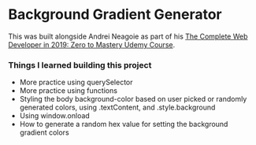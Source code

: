 # Background Gradient Generator

This was built alongside Andrei Neagoie as part of his [The Complete Web Developer in 2019: Zero to Mastery Udemy Course](https://www.udemy.com/the-complete-web-developer-zero-to-mastery/).

### Things I learned building this project

- More practice using querySelector
- More practice using functions
- Styling the body background-color based on user picked or randomly generated colors, using .textContent, and .style.background
- Using window.onload
- How to generate a random hex value for setting the background gradient colors
